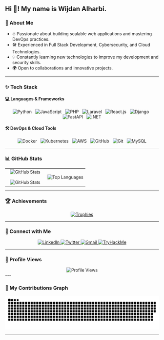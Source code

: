 <h2 align="left">Hi 👋! My name is Wijdan Alharbi.</h2>

### 🚀 About Me   
- 🔥 Passionate about building scalable web applications and mastering DevOps practices.   
- 🛠️ Experienced in Full Stack Development, Cybersecurity, and Cloud Technologies.   
- 💡 Constantly learning new technologies to improve my development and security skills.   
- 🌍 Open to collaborations and innovative projects.   

---

### ✨ Tech Stack   
#### 💻 Languages & Frameworks   
<div align="center">
    <img src="https://cdn.jsdelivr.net/gh/devicons/devicon/icons/python/python-original.svg" height="41" alt="Python" />
    &nbsp;
    <img src="https://cdn.jsdelivr.net/gh/devicons/devicon/icons/javascript/javascript-original.svg" height="41" alt="JavaScript" />
    &nbsp;
    <img src="https://cdn.jsdelivr.net/gh/devicons/devicon/icons/php/php-original.svg" height="41" alt="PHP" />
    &nbsp;
    <img src="https://cdn.jsdelivr.net/gh/devicons/devicon/icons/laravel/laravel-original.svg" height="41" alt="Laravel" />
    &nbsp;
    <img src="https://cdn.jsdelivr.net/gh/devicons/devicon/icons/react/react-original.svg" height="41" alt="React.js" />
    &nbsp;
    <img src="https://cdn.jsdelivr.net/gh/devicons/devicon/icons/django/django-plain.svg" height="41" alt="Django" />
    &nbsp;
    <img src="https://cdn.jsdelivr.net/gh/devicons/devicon/icons/fastapi/fastapi-original.svg" height="41" alt="FastAPI" />
    &nbsp;
    <img src="https://cdn.jsdelivr.net/gh/devicons/devicon/icons/dotnetcore/dotnetcore-original.svg" height="41" alt=".NET" />
</div>   

#### 🛠️ DevOps & Cloud Tools   
<div align="center">
    <img src="https://cdn.jsdelivr.net/gh/devicons/devicon/icons/docker/docker-original.svg" height="41" alt="Docker" />
    &nbsp;
    <img src="https://cdn.jsdelivr.net/gh/devicons/devicon/icons/kubernetes/kubernetes-plain.svg" height="41" alt="Kubernetes" />
    &nbsp;
    <img height="41" alt="AWS" src="https://a0.awsstatic.com/libra-css/images/logos/aws_logo_smile_1200x630.png" />
    &nbsp;
    <img src="https://cdn.jsdelivr.net/gh/devicons/devicon/icons/github/github-original.svg" height="41" alt="GitHub" />
    &nbsp;
    <img src="https://cdn.jsdelivr.net/gh/devicons/devicon/icons/git/git-original.svg" height="41" alt="Git" />
    &nbsp;
    <img src="https://cdn.jsdelivr.net/gh/devicons/devicon/icons/mysql/mysql-original.svg" height="41" alt="MySQL" />
</div>   

---

### 📊 GitHub Stats   
<p align="center">
    <table align="center">
        <tr border="none">
            <td width="50%" align="center">
                <img src="https://github-readme-stats.vercel.app/api?username=wijdane8&theme=dark&show_icons=true&count_private=true" alt="GitHub Stats" />
                <br><br>
                <img src="https://streak-stats.demolab.com?user=wijdane8&theme=dark&exclude_days=Fri%2CSat" alt="GitHub Stats" />
            </td>
            <td width="50%" align="center">
                <img src="https://github-readme-stats.anuraghazra1.vercel.app/api/top-langs/?username=wijdane8&theme=dark&hide_border=false&no-bg=true&no-frame=true&langs_count=10" alt="Top Languages" />
            </td>
        </tr>
    </table>
</p>   

---

### 🏆 Achievements   
<div align="center">
    <a href="https://github.com/ryo-ma/github-profile-trophy" title="GitHub Trophies">
        <img align="center" width=84% src="https://github-profile-trophy.vercel.app/?username=wijdane8&theme=radical&row=1&column=7&margin-h=15&margin-w=5&no-bg=true" alt="Trophies" />
    </a>
</div>   

---

### 🔗 Connect with Me   
<div align="center">
    <a href="https://www.linkedin.com/in/wijdan-alharbi-3a990564/" target="_blank">
        <img src="https://img.shields.io/static/v1?message=LinkedIn&logo=linkedin&label=&color=0077B5&logoColor=white&labelColor=&style=for-the-badge" height="35" alt="LinkedIn" />
    </a>
    <a href="https://twitter.com/Wijdan_Ali" target="_blank">
        <img src="https://img.shields.io/static/v1?message=Twitter&logo=twitter&label=&color=1DA1F2&logoColor=white&labelColor=&style=for-the-badge" height="35" alt="Twitter" />
    </a>
    <a href="mailto:wijdane.ali@gmail.com" target="_blank">
        <img src="https://img.shields.io/static/v1?message=Gmail&logo=gmail&label=&color=D14836&logoColor=white&labelColor=&style=for-the-badge" height="35" alt="Gmail" />
    </a>
    <a href="https://tryhackme.com/p/wijdane8" target="_blank">
        <img src="https://img.shields.io/static/v1?message=TryHackMe&logo=tryhackme&label=&color=88cc14&logoColor=white&labelColor=&style=for-the-badge" height="35" alt="TryHackMe" />
    </a>
</div>   

---

### 👀 Profile Views   
<div align="center">
    <img src="https://profile-counter.glitch.me/wijdane8/count.svg?" alt="Profile Views" />
</div>   
---

### 🐍 My Contributions Graph

<picture>
    <source media="(prefers-color-scheme: dark)" srcset="./images/github-snake-dark.svg" />
    <source media="(prefers-color-scheme: light)" srcset="./images/github-snake.svg" />
    <img alt="github-snake" src="./images/github-snake.svg" />
</picture>

---
